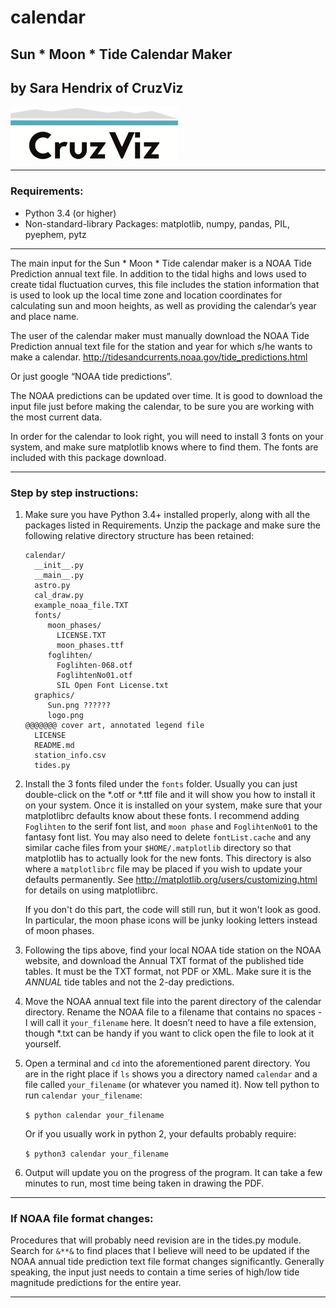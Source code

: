 # calendar
## Sun * Moon * Tide Calendar Maker
## by Sara Hendrix of CruzViz

![alt text](https://github.com/cruzviz/calendar/blob/master/graphics/logo.png "CruzViz logo")

----------------------

### Requirements:
- Python 3.4 (or higher)
- Non-standard-library Packages: matplotlib, numpy, pandas, PIL, pyephem, pytz
 
----------------------

The main input for the Sun * Moon * Tide calendar maker is a NOAA Tide Prediction annual text file. In addition to the tidal highs and lows used to create tidal fluctuation curves, this file includes the station information that is used to look up the local time zone and location coordinates for calculating sun and moon heights, as well as providing the calendar’s year and place name.

The user of the calendar maker must manually download the NOAA Tide Prediction annual text file for the station and year for which s/he wants to make a calendar. 
http://tidesandcurrents.noaa.gov/tide_predictions.html

Or just google “NOAA tide predictions”.

The NOAA predictions can be updated over time. It is good to download the input file just before making the calendar, to be sure you are working with the most current data.

In order for the calendar to look right, you will need to install 3 fonts on your system, and make sure matplotlib knows where to find them. The fonts are included with this package download.

-------------

### Step by step instructions:

1. Make sure you have Python 3.4+ installed properly, along with all the packages listed in Requirements. Unzip the package and make sure the following relative directory structure has been retained:
   ```
   calendar/
     __init__.py
     __main__.py
     astro.py
     cal_draw.py
     example_noaa_file.TXT
     fonts/
        moon_phases/
          LICENSE.TXT
          moon_phases.ttf
        foglihten/
          Foglihten-068.otf
          FoglihtenNo01.otf
          SIL Open Font License.txt
     graphics/
        Sun.png ??????
        logo.png
   @@@@@@@ cover art, annotated legend file
     LICENSE
     README.md
     station_info.csv
     tides.py
   ```

2. Install the 3 fonts filed under the `fonts` folder. Usually you can just double-click on the \*.otf or \*.ttf file and it will show you how to install it on your system. Once it is installed on your system, make sure that your matplotlibrc defaults know about these fonts. I recommend adding `Foglihten` to the serif font list, and `moon phase` and `FoglihtenNo01` to the fantasy font list. You may also need to delete `fontList.cache` and any similar cache files from your `$HOME/.matplotlib` directory so that matplotlib has to actually look for the new fonts. This directory is also where a `matplotlibrc` file may be placed if you wish to update your defaults permanently. See http://matplotlib.org/users/customizing.html for details on using matplotlibrc.

   If you don't do this part, the code will still run, but it won't look as good. In particular, the moon phase icons will be junky looking letters instead of moon phases.


3. Following the tips above, find your local NOAA tide station on the NOAA website, and download the Annual TXT format of the published tide tables. It must be the TXT format, not PDF or XML. Make sure it is the *ANNUAL* tide tables and not the 2-day predictions.

2. Move the NOAA annual text file into the parent directory of the calendar directory. Rename the NOAA file to a filename that contains no spaces - I will call it `your_filename` here. It doesn’t need to have a file extension, though \*.txt can be handy if you want to click open the file to look at it yourself.

3. Open a terminal and `cd` into the aforementioned parent directory. You are in the right place if `ls` shows you a directory named `calendar` and a file called `your_filename` (or whatever you named it). Now tell python to run `calendar your_filename`:

   `$ python calendar your_filename`

   Or if you usually work in python 2, your defaults probably require:

   `$ python3 calendar your_filename`

4. Output will update you on the progress of the program. It can take a few minutes to run, most time being taken in drawing the PDF.

--------
### If NOAA file format changes:

Procedures that will probably need revision are in the tides.py module. Search for `&**&` to find places that I believe will need to be updated if the NOAA annual tide prediction text file format changes significantly. Generally speaking, the input just needs to contain a time series of high/low tide magnitude predictions for the entire year.

---------
